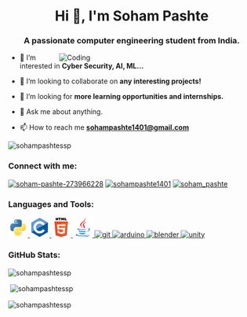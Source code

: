 <h1 align="center">Hi 👋, I'm Soham Pashte</h1>
<h3 align="center">A passionate computer engineering student from India.</h3>
<img align="right" alt="Coding" width="400" src="https://blog.uwohoo.com/wp-content/uploads/2019/03/developer.jpg">

- 🌱 I’m interested in **Cyber Security, AI, ML...**

- 👯 I’m looking to collaborate on **any interesting projects!**

- 🤝 I’m looking for **more learning opportunities and internships.**

- 💬 Ask me about anything.

- 📫 How to reach me **sohampashte1401@gmail.com**

<p align="left"> <img src="https://komarev.com/ghpvc/?username=sohampashtessp&label=Profile%20views&color=0e75b6&style=flat" alt="sohampashtessp" /> </p>

<h3 align="left">Connect with me:</h3>
<p align="left">
<a href="https://linkedin.com/in/soham-pashte-273966228" target="blank"><img align="center" src="https://raw.githubusercontent.com/rahuldkjain/github-profile-readme-generator/master/src/images/icons/Social/linked-in-alt.svg" alt="soham-pashte-273966228" height="30" width="40" /></a>
<a href="https://www.hackerrank.com/sohampashte1401" target="blank"><img align="center" src="https://raw.githubusercontent.com/rahuldkjain/github-profile-readme-generator/master/src/images/icons/Social/hackerrank.svg" alt="sohampashte1401" height="30" width="40" /></a>
<a href="https://www.codechef.com/users/soham_pashte" target="blank"><img align="center" src="https://cdn.jsdelivr.net/npm/simple-icons@3.1.0/icons/codechef.svg" alt="soham_pashte" height="30" width="40" /></a>
</p>

<h3 align="left">Languages and Tools:</h3>
<p align="left"> <a href="https://www.python.org" target="_blank" rel="noreferrer"> <img src="https://raw.githubusercontent.com/devicons/devicon/master/icons/python/python-original.svg" alt="python" width="40" height="40"/> </a>
<a href="https://www.cprogramming.com/" target="_blank" rel="noreferrer"> <img src="https://raw.githubusercontent.com/devicons/devicon/master/icons/c/c-original.svg" alt="c" width="40" height="40"/> </a>
<a href="https://www.w3.org/html/" target="_blank" rel="noreferrer"> <img src="https://raw.githubusercontent.com/devicons/devicon/master/icons/html5/html5-original-wordmark.svg" alt="html5" width="40" height="40"/> </a>
<a href="https://www.java.com" target="_blank" rel="noreferrer"> <img src="https://raw.githubusercontent.com/devicons/devicon/master/icons/java/java-original.svg" alt="java" width="40" height="40"/> </a>
<a href="https://git-scm.com/" target="_blank" rel="noreferrer"> <img src="https://www.vectorlogo.zone/logos/git-scm/git-scm-icon.svg" alt="git" width="40" height="40"/> </a>
<a href="https://www.arduino.cc/" target="_blank" rel="noreferrer"> <img src="https://cdn.worldvectorlogo.com/logos/arduino-1.svg" alt="arduino" width="40" height="40"/> </a> <a href="https://www.blender.org/" target="_blank" rel="noreferrer"> <img src="https://download.blender.org/branding/community/blender_community_badge_white.svg" alt="blender" width="40" height="40"/> </a>
<a href="https://unity.com/" target="_blank" rel="noreferrer"> <img src="https://www.vectorlogo.zone/logos/unity3d/unity3d-icon.svg" alt="unity" width="40" height="40"/> </a> </p>

<h3 align="left">GitHub Stats:</h3>
<p><img align="center" src="https://github-readme-stats.vercel.app/api/top-langs?username=sohampashtessp&show_icons=true&locale=en&layout=compact" alt="sohampashtessp" /></p>

<p>&nbsp;<img align="center" src="https://github-readme-stats.vercel.app/api?username=sohampashtessp&show_icons=true&locale=en" alt="sohampashtessp" /></p>

<p><img align="center" src="https://github-readme-streak-stats.herokuapp.com/?user=sohampashtessp&" alt="sohampashtessp" /></p>
